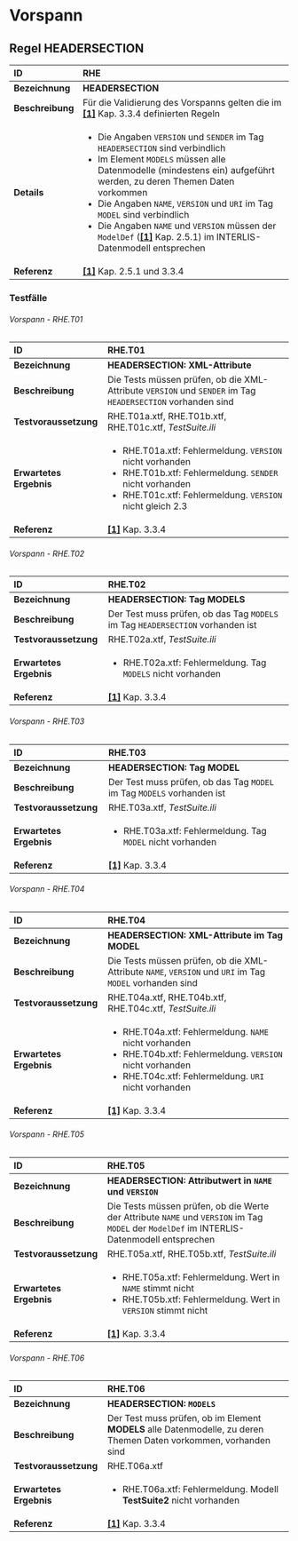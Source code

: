 # Vorspann

## Regel HEADERSECTION
|ID|RHE
|:--|:--
|**Bezeichnung**|**HEADERSECTION**
|**Beschreibung**|Für die Validierung des Vorspanns gelten die im **[[1]](bib.md#1-kogis-interlis-2--referenzhandbuch-13042006)** Kap. 3.3.4 definierten Regeln
|**Details**|<ul><li>Die Angaben ```VERSION``` und ```SENDER``` im Tag ```HEADERSECTION``` sind verbindlich</li><li>Im Element ```MODELS``` müssen alle Datenmodelle (mindestens ein) aufgeführt werden, zu deren Themen Daten vorkommen</li><li>Die Angaben ```NAME```, ```VERSION``` und ```URI``` im Tag ```MODEL``` sind verbindlich</li><li>Die Angaben ```NAME``` und ```VERSION``` müssen der ```ModelDef``` (**[[1]](bib.md#1-kogis-interlis-2--referenzhandbuch-13042006)** Kap. 2.5.1) im INTERLIS-Datenmodell entsprechen
|**Referenz**|**[[1]](bib.md#1-kogis-interlis-2--referenzhandbuch-13042006)** Kap. 2.5.1 und 3.3.4

### Testfälle
###### Vorspann - RHE.T01
|ID|RHE.T01
|:--|:--
|**Bezeichnung**|**HEADERSECTION: XML-Attribute**
|**Beschreibung**|Die Tests müssen prüfen, ob die XML-Attribute ```VERSION``` und ```SENDER``` im Tag ```HEADERSECTION``` vorhanden sind
|**Testvoraussetzung**|RHE.T01a.xtf, RHE.T01b.xtf, RHE.T01c.xtf, *TestSuite.ili*
|**Erwartetes Ergebnis**|<ul><li>RHE.T01a.xtf: Fehlermeldung. ```VERSION``` nicht vorhanden</li><li>RHE.T01b.xtf: Fehlermeldung. ```SENDER``` nicht vorhanden</li><li>RHE.T01c.xtf: Fehlermeldung. ```VERSION``` nicht gleich 2.3</li></ul>
|**Referenz**|**[[1]](bib.md#1-kogis-interlis-2--referenzhandbuch-13042006)** Kap. 3.3.4

###### Vorspann - RHE.T02
|ID|RHE.T02
|:--|:--
|**Bezeichnung**|**HEADERSECTION: Tag MODELS**
|**Beschreibung**|Der Test muss prüfen, ob das Tag ```MODELS``` im Tag ```HEADERSECTION``` vorhanden ist
|**Testvoraussetzung**|RHE.T02a.xtf, *TestSuite.ili*
|**Erwartetes Ergebnis**|<ul><li>RHE.T02a.xtf: Fehlermeldung. Tag ```MODELS``` nicht vorhanden</li></ul>
|**Referenz**|**[[1]](bib.md#1-kogis-interlis-2--referenzhandbuch-13042006)** Kap. 3.3.4

###### Vorspann - RHE.T03
|ID|RHE.T03
|:--|:--
|**Bezeichnung**|**HEADERSECTION: Tag MODEL**
|**Beschreibung**|Der Test muss prüfen, ob das Tag ```MODEL``` im Tag ```MODELS``` vorhanden ist
|**Testvoraussetzung**|RHE.T03a.xtf, *TestSuite.ili*
|**Erwartetes Ergebnis**|<ul><li>RHE.T03a.xtf: Fehlermeldung. Tag ```MODEL``` nicht vorhanden</li></ul>
|**Referenz**|**[[1]](bib.md#1-kogis-interlis-2--referenzhandbuch-13042006)** Kap. 3.3.4

###### Vorspann - RHE.T04
|ID|RHE.T04
|:--|:--
|**Bezeichnung**|**HEADERSECTION: XML-Attribute im Tag MODEL**
|**Beschreibung**|Die Tests müssen prüfen, ob die XML-Attribute ```NAME```, ```VERSION``` und ```URI``` im Tag ```MODEL``` vorhanden sind
|**Testvoraussetzung**|RHE.T04a.xtf, RHE.T04b.xtf, RHE.T04c.xtf, *TestSuite.ili*
|**Erwartetes Ergebnis**|<ul><li>RHE.T04a.xtf: Fehlermeldung. ```NAME``` nicht vorhanden</li><li>RHE.T04b.xtf: Fehlermeldung. ```VERSION``` nicht vorhanden</li><li>RHE.T04c.xtf: Fehlermeldung. ```URI``` nicht vorhanden</li></ul>
|**Referenz**|**[[1]](bib.md#1-kogis-interlis-2--referenzhandbuch-13042006)** Kap. 3.3.4

###### Vorspann - RHE.T05
|ID|RHE.T05
|:--|:--
|**Bezeichnung**|**HEADERSECTION: Attributwert in ```NAME``` und ```VERSION```**
|**Beschreibung**|Die Tests müssen prüfen, ob die Werte der Attribute ```NAME``` und ```VERSION``` im Tag ```MODEL``` der ```ModelDef``` im INTERLIS-Datenmodell entsprechen
|**Testvoraussetzung**|RHE.T05a.xtf, RHE.T05b.xtf, *TestSuite.ili*
|**Erwartetes Ergebnis**|<ul><li>RHE.T05a.xtf: Fehlermeldung. Wert in ```NAME``` stimmt nicht</li><li>RHE.T05b.xtf: Fehlermeldung. Wert in ```VERSION``` stimmt nicht</li></ul>
|**Referenz**|**[[1]](bib.md#1-kogis-interlis-2--referenzhandbuch-13042006)** Kap. 3.3.4

###### Vorspann - RHE.T06
|ID|RHE.T06
|:--|:--
|**Bezeichnung**|**HEADERSECTION: ```MODELS```**
|**Beschreibung**| Der Test muss prüfen, ob im Element **MODELS** alle Datenmodelle, zu deren Themen Daten vorkommen, vorhanden sind
|**Testvoraussetzung**| RHE.T06a.xtf
|**Erwartetes Ergebnis**|<ul><li>RHE.T06a.xtf: Fehlermeldung. Modell **TestSuite2** nicht vorhanden</li></ul>
|**Referenz**| **[[1]](bib.md#1-kogis-interlis-2--referenzhandbuch-13042006)** Kap. 3.3.4
